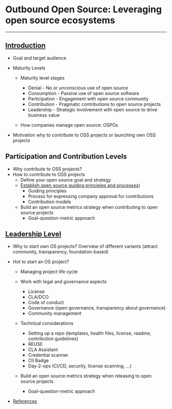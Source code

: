 # Outbound Open Source: Leveraging open source ecosystems

---

## [Introduction](Introduction.md)

* Goal and target audience
* Maturity Levels

    * Maturity level stages
      * Denial - No or unconscious use of open source
      * Consumption - Passive use of open source software
      * Participation - Engagement with open source community
      * Contribution - Pragmatic contributions to open source projects
      * Leadership - Strategic involvement with open source to drive business value

    * How companies manage open source: OSPOs
    
* Motivation why to contribute to OSS projects or launching own OSS projects
 
## Participation and Contribution Levels

* Why contribute to OSS projects?
* How to contribute to OSS projects
  * Define your open source goal and strategy
  * [Establish open source guiding principles and processes](Contributions-to-existing-projects.md))
     * Guiding principles
     * Process for expressing company approval for contributions
     * Contribution models
  * Build an open source metrics strategy when contributing to open source projects
     * Goal-question-metric approach


## [Leadership Level](starting-oss-projects.md)

* Why to start own OS projects? Overview of different variants (attract community, transparency, foundation-based)
* Hot to start an OS project?

  * Managing project life cycle
  
  * Work with legal and governance aspects
    * License
    * CLA/DCO
    * Code of conduct
    * Governance (open governance, transparency about governance)
    * Community management
    
  * Technical considerations
    * Setting up a repo (templates, health files, license, readme, contribution guidelines)
    * REUSE
    * CLA Assistant
    * Credential scanner
    * CII Badge
    * Day-2-ops (CI/CD, security, license scanning, …)
    
  * Build an open source metrics strategy when releasing to open source projects
     * Goal-question-metric approach
     
* [References](references.md)
